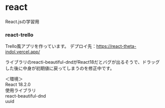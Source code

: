 # react
React.jsの学習用

### react-trello
Trello風アプリを作っています。
デプロイ先：https://react-theta-indol.vercel.app/

ライブラリのreacti-beautiful-dndがReact18だとバグが出るそうで、ドラッグした後に中身が初期値に戻ってしまうのを修正中です。

＜環境＞  
React 18.2.0  
使用ライブラリ  
react-beautiful-dnd  
uuid
